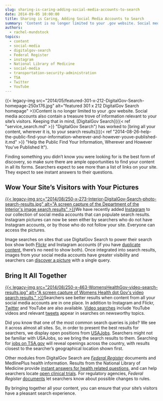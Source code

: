 ```yaml
---
slug: sharing-is-caring-adding-social-media-accounts-to-search
date: 2014-09-05 10:00:00
title: Sharing is Caring, Adding Social Media Accounts to Search
summary: 'Content is no longer limited to your .gov website. Social media accounts also contain a treasure trove of information relevant to your site’s visitors. Keeping that in mind, DigitalGov Search has worked to bring all your content, wherever it is, to your search results. Finding'
authors:
  - rachel-mundstock
topics:
  - content
  - social-media
  - digitalgov-search
  - Federal Register
  - instagram
  - National Library of Medicine
  - social-media
  - transportation-security-administration
  - TSA
  - Twitter
  - YouTube
---
```


{{< legacy-img src="2014/05/featured-301-x-212-DigitalGov-Search-homepage-250x176.jpg" alt="featured 301 x 212 DigitalGov Search homepage" >}}Content is no longer limited to your .gov website. Social media accounts also contain a treasure trove of information relevant to your site’s visitors. Keeping that in mind, [DigitalGov Search]({{< ref "service_search.md" >}} "DigitalGov Search") has worked to [bring all your content, wherever it is, to your search results]({{< ref "2014-08-26-help-the-public-find-your-information-wherever-and-however-youve-published-it.md" >}} "Help the Public Find Your Information, Wherever and However You’ve Published It").

Finding something you didn’t know you were looking for is the best form of discovery, so make sure there are ample opportunities to find your content in all its forms. Searchers expect to see more than a list of links on your site. They expect to see instant answers to their questions.

## Wow Your Site’s Visitors with Your Pictures

[{{< legacy-img src="2014/08/250-x-273-Interior-DigitalGov-Search-photo-search-results.jpg" alt="A screen capture of the Department of the Interior's image search results" >}}](https://s3.amazonaws.com/digitalgov/_legacy-img/2014/08/600-x-655-Interior-DigitalGov-Search-photo-search-results.jpg)We have recently added [Instagram](http://instagram.com/) to our collection of social media accounts that can populate search results. Instagram pictures can now be seen either by searchers who do not have Instagram accounts, or by those who do not follow your site. Everyone can access the pictures.

Image searches on sites that use DigitalGov Search to power their search box show both [Flickr](https://www.flickr.com/) and Instagram accounts (if you have [duplicate content](http://search.digitalgov.gov/manual/instagram.html), there’s no need to show both). Once integrated into search results, images from your social media accounts have greater visibility and searchers can [discover a picture](http://search.doi.gov/search/images?affiliate=doi.gov&query=yellowstone) with a single query.

## Bring It All Together

[{{< legacy-img src="2014/08/250-x-463-WomensHealthGov-video-search-results.jpg" alt="A screen capture of Womens Health dot Gov's video search results." >}}](https://s3.amazonaws.com/digitalgov/_legacy-img/2014/08/600-x-1110-WomensHealthGov-video-search-results.jpg)Searchers see better results when content from all your social media accounts are in one place. In addition to Instagram and Flickr, [Twitter](https://twitter.com/DG_Search) and YouTube are also available. [Video searches](http://search.womenshealth.gov/search/news?affiliate=womenshealth&channel=1747&query=nursing&m=true) include YouTube videos and relevant [tweets](http://usasearch.fema.gov/search?affiliate=fema&query=hurricane) appear in searches on newsworthy topics.

Did you know that one of the most common search queries is _jobs_? We see it across almost all sites. So, in order to present the best results for searchers, we display open positions from [USAJobs](https://www.usajobs.gov/). Searchers might not be familiar with USAJobs, so we bring the search results to them. Searching for [jobs on TSA.gov](http://search.usa.gov/search?query=jobs&affiliate=tsa.gov&m=true) will reveal openings across the country, with results closest to the searcher’s geographical location shown first.

Other modules from DigitalGov Search are [_Federal Register_](https://www.federalregister.gov/) documents and MedlinePlus health information. Results from the National Library of Medicine provide [instant answers for health related questions](http://search.usa.gov/search?&affiliate=nc.gov&query=diabetes), and can help searchers locate [open clinical trials](http://search.nih.gov/search?&affiliate=nih&query=clinical+trials). For regulatory agencies, _Federal Register_ [documents](http://search.trade.gov/search?affiliate=trade.gov&query=pasta) let searchers know about possible changes to rules.

By bringing together all your content, you can ensure that your site’s visitors have a pleasant search experience.